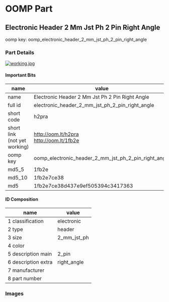 # OOMP Part  
## Electronic Header 2 Mm Jst Ph 2 Pin Right Angle  
  
oomp key: oomp_electronic_header_2_mm_jst_ph_2_pin_right_angle  
  
### Part Details  
  
[![working.jpg](working_600.jpg)](working.jpg)  
  
#### Important Bits  
| name | value | 
| --- | --- | 
| name | Electronic Header 2 Mm Jst Ph 2 Pin Right Angle | 
| full id | electronic_header_2_mm_jst_ph_2_pin_right_angle | 
| short code | h2pra | 
| short link<br>(not yet working) | http://oom.lt/h2pra<br>http://oom.lt/1fb2e | 
| oomp key | oomp_electronic_header_2_mm_jst_ph_2_pin_right_angle | 
| md5_5 | 1fb2e | 
| md5_10 | 1fb2e7ce38 | 
| md5 | 1fb2e7ce38d437e9ef505394c3417363 | 
#### ID Composition  
| name | value | 
| --- | --- | 
| 1 classification | electronic | 
| 2 type | header | 
| 3 size | 2_mm_jst_ph | 
| 4 color |  | 
| 5 description main | 2_pin | 
| 6 description extra | right_angle | 
| 7 manufacturer |  | 
| 8 part number |  | 
### Images  
